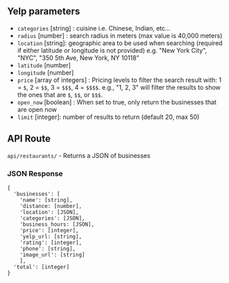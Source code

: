 ## Yelp parameters

- `categories` [string] : cuisine i.e. Chinese, Indian, etc...
- `radius` [number] : search radius in meters (max value is 40,000 meters)
- `location` [string]: geographic area to be used when searching (required if either latitude or longitude is not provided) e.g. "New York City", "NYC", "350 5th Ave, New York, NY 10118"
- `latitude` [number]
- `longitude` [number]
- `price` [array of integers] : Pricing levels to filter the search result with: 1 = `$`, 2 = `$$`, 3 = `$$$`, 4 = `$$$$`. e.g., "1, 2, 3" will filter the results to show the ones that are `$`, `$$`, or `$$$`.
- `open_now` [boolean] : When set to true, only return the businesses that are open now
- `limit` [integer]: number of results to return (default 20, max 50)

## API Route

`api/restaurants/` - Returns a JSON of businesses 

### JSON Response
```
{
  'businesses': [
    'name': [string],
    'distance: [number],
    'location': [JSON],
    'categories': [JSON],
    'business_hours: [JSON],
    'price': [integer],
    'yelp_url: [string],
    'rating': [integer],
    'phone': [string],
    'image_url': [string]
    ],
  'total': [integer]
} 
```
